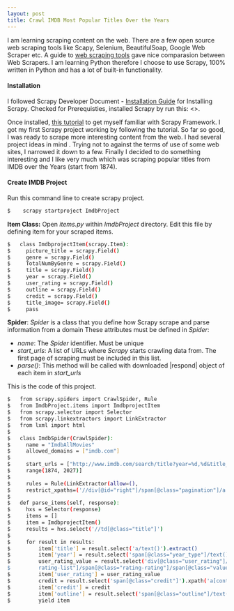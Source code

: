```yaml
---
layout: post
title: Crawl IMDB Most Popular Titles Over the Years
---
```


I am learning scraping content on the web. There are a few open source web scraping tools like Scapy, Selenium, BeautifulSoap, Google Web Scraper etc. A guide to [web scraping tools](http://www.garethjames.net/a-guide-to-web-scrapping-tools/) gave nice comparasion between Web Scrapers. I am learning Python therefore I choose to use Scrapy, 100% written in Python and has a lot of built-in functionality.

#### Installation

I followed Scrapy Developer Document - [Installation Guide](http://doc.scrapy.org/en/master/intro/install.html) for Installing Scrapy. Checked for Prerequisties, installed Scrapy by run this: <<pip install scrapy >>.

Once installed, [this tutorial](http://doc.scrapy.org/en/master/intro/tutorial.html) to get myself familiar with Scrapy Framework. I got my first Scrapy project working by following the tutorial. So far so good, I was ready to scrape more interesting content from the web. I had several project ideas in mind . Trying not to against the terms of use of some web sites, I narrowed it down to a few. Finally I decided to do something interesting and I like very much which was scraping popular titles from IMDB over the Years (start from 1874).

#### Create IMDB Project

Run this command line to create scrapy project.

```sh
$    scrapy startproject ImdbProject
```

**Item Class:** Open *items.py* within *ImdbProject* directory. Edit this file by defining item for your scraped items. 

  ```sh
  $   class ImdbprojectItem(scrapy.Item):
  $     picture_title = scrapy.Field()
  $     genre = scrapy.Field()
  $     TotalNumByGenre = scrapy.Field()
  $     title = scrapy.Field()
  $     year = scrapy.Field()
  $     user_rating = scrapy.Field()
  $     outline = scrapy.Field()
  $     credit = scrapy.Field()
  $     title_image= scrapy.Field()
  $     pass
  ```
  
**Spider**:  *Spider* is a class that you define how Scrapy scrape and parse information from a domain
These attributes must be defined in *Spider*:

  - *name*: The *Spider* identifier. Must be unique
  - *start_urls*: A list of URLs where *Scrapy* starts crawling data from. The first page of scraping must be included in this list.
  - *parse()*: This method will be called with downloaded |respond| object of each item in *start_urls*
  
This is the code of this project. 

  ```sh
  $   from scrapy.spiders import CrawlSpider, Rule
  $   from ImdbProject.items import ImdbprojectItem
  $   from scrapy.selector import Selector
  $   from scrapy.linkextractors import LinkExtractor
  $   from lxml import html
  $
  $   class ImdbSpider(CrawlSpider):
  $     name = "ImdbAllMovies"
  $     allowed_domains = ["imdb.com"]
  $
  $     start_urls = ["http://www.imdb.com/search/title?year=%d,%d&title_type=feature&sort=moviemeter,asc" %(n,n) for n in  
  $     range(1874, 2027)]
  $  
  $     rules = Rule(LinkExtractor(allow=(), 
  $     restrict_xpaths=('//div[@id="right"]/span[@class="pagination"]/a')),callback='parse_items',follow=True),
  $
  $   def parse_items(self, response):
  $     hxs = Selector(response)
  $     items = []
  $     item = ImdbprojectItem()
  $     results = hxs.select('//td[@class="title"]')
  $
  $     for result in results:
  $         item['title'] = result.select('a/text()').extract()
  $         item['year'] = result.select('span[@class="year_type"]/text()').extract()
  $         user_rating_value = result.select('div[@class="user_rating"]/div[@class="rating 
  $         rating-list"]/span[@class="rating-rating"]/span[@class="value"]/text()').extract()
  $         item['user_rating'] = user_rating_value
  $         credit = result.select('span[@class="credit"]').xpath('a[contains(@href,"name")]/text()').extract()
  $         item['credit'] = credit
  $         item['outline'] = result.select('span[@class="outline"]/text()').extract()
  $         yield item
  ```







